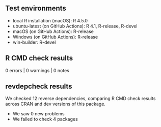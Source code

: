 ## Test environments

* local R installation (macOS): R 4.5.0
* ubuntu-latest (on GitHub Actions): R 4.1, R-release, R-devel
* macOS (on GitHub Actions): R-release
* Windows (on GitHub Actions): R-release
* win-builder: R-devel

## R CMD check results

0 errors | 0 warnings | 0 notes

## revdepcheck results

We checked 12 reverse dependencies, comparing R CMD check results across CRAN and dev versions of this package.

 * We saw 0 new problems
 * We failed to check 4 packages
